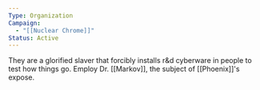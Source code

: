 ```yaml
---
Type: Organization
Campaign:
  - "[[Nuclear Chrome]]"
Status: Active
---
```

They are a glorified slaver that forcibly installs r&d cyberware in people to test how things go. Employ Dr. [[Markov]], the subject of [[Phoenix]]'s expose.